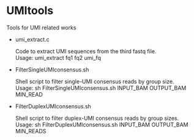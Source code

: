 # UMItools
Tools for UMI related works

- umi_extract.c

    Code to extract UMI sequences from the third fastq file. </br>
    Usage: umi_extract fq1 fq2 umi_fq
- FilterSingleUMIconsensus.sh

    Shell script to filter single-UMI consensus reads by group size. </br>
    Usage: sh FilterSingleUMIconsensus.sh INPUT_BAM OUTPUT_BAM MIN_READ
- FilterDuplexUMIconsensus.sh

    Shell script to filter duplex-UMI consensus reads by group sizes. </br>
    Usage: sh FilterDuplexUMIconsensus.sh INPUT_BAM OUTPUT_BAM MIN_READS
